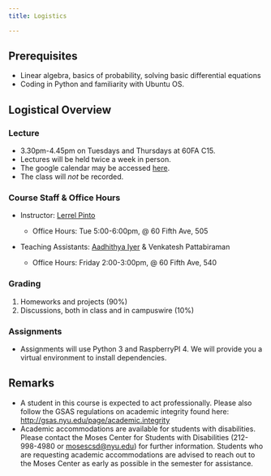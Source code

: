```yaml
---
title: Logistics

---
```

## Prerequisites
* Linear algebra, basics of probability, solving basic differential equations
* Coding in Python and familiarity with Ubuntu OS.

## Logistical Overview

### Lecture
* 3.30pm-4.45pm on Tuesdays and Thursdays at 60FA C15.
* Lectures will be held twice a week in person. 
* The google calendar may be accessed [here](https://calendar.google.com/calendar/u/0?cid=Y185NmQ5ZjE0OGJmMGQ3M2YyOTQ1NjM1YzQxNDcwN2NhYTgzNzUwODVkNGM4MTY0NDE5MjE5ZWY1ZWYwMzcxMzVlQGdyb3VwLmNhbGVuZGFyLmdvb2dsZS5jb20).
* The class will *not* be recorded.

### Course Staff & Office Hours
* Instructor: [Lerrel Pinto](https://www.lerrelpinto.com/)
  * Office Hours:  Tue 5:00-6:00pm, @ 60 Fifth Ave, 505

* Teaching Assistants: [Aadhithya Iyer](https://aadhithya14.github.io/) & Venkatesh Pattabiraman
  * Office Hours: Friday 2:00-3:00pm, @ 60 Fifth Ave, 540


### Grading
1. Homeworks and projects (90%)
2. Discussions, both in class and in campuswire (10%)


### Assignments
* Assignments will use Python 3 and RaspberryPI 4. We will provide you a virtual environment to install dependencies.


## Remarks
* A student in this course is expected to act professionally. Please also follow the GSAS regulations on academic integrity found here: http://gsas.nyu.edu/page/academic.integrity
* Academic accommodations are available for students with disabilities. Please contact the Moses Center for Students with Disabilities (212-998-4980 or mosescsd@nyu.edu) for further information. Students who are requesting academic accommodations are advised to reach out to the Moses Center as early as possible in the semester for assistance.
